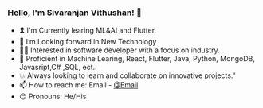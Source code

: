 ### Hello, I'm Sivaranjan Vithushan! 👋 

- 🎗️ I'm Currently learing ML&AI and Flutter.
- 👀 I’m Looking forward in New Technology 
- 👨‍💻 Interested in software developer with a focus on industry. 
- 💪 Proficient in Machine Learing, React, Flutter, Java, Python, MongoDB, Javasript,C# ,SQL, ect.. 
- 💥 Always looking to learn and collaborate on innovative projects."
- 📫 How to reach me: Email -  [@Email](sivaranjanvithushan@gmail.com)
- 😊 Pronouns: He/His
<!---
SivaranjanVithushan/SivaranjanVithushan is a ✨ special ✨ repository because its `README.md` (this file) appears on your GitHub profile.
You can click the Preview link to take a look at your changes.
--->
